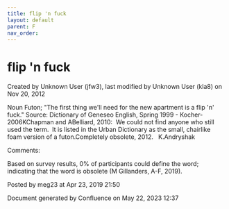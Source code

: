 ```yaml
---
title: flip 'n fuck
layout: default
parent: F
nav_order:
---
```


# flip 'n fuck

Created by  Unknown User (jfw3), last modified by  Unknown User (kla8) on Nov 20, 2012

Noun Futon; &quot;The first thing we'll need for the new apartment is a flip 'n' fuck.&quot; Source: Dictionary of Geneseo English, Spring 1999 - Kocher-2006KChapman and ABelliard, 2010:  We could not find anyone who still used the term.  It is listed in the Urban Dictionary as the small, chairlike foam version of a futon.Completely obsolete, 2012.   K.Andryshak

Comments:

Based on survey results, 0% of participants could define the word; indicating that the word is obsolete (M Gillanders, A-F, 2019).

Posted by meg23 at Apr 23, 2019 21:50

Document generated by Confluence on May 22, 2023 12:37


